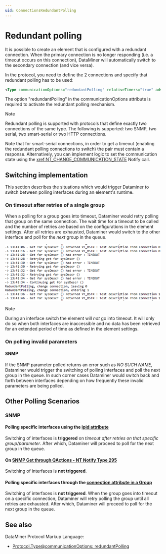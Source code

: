 ```yaml
---
uid: ConnectionsRedundantPolling
---
```


# Redundant polling

It is possible to create an element that is configured with a redundant connection. When the primary connection is no longer responding (i.e. a timeout occurs on this connection), DataMiner will automatically switch to the secondary connection (and vice versa).

In the protocol, you need to define the 2 connections and specify that redundant polling has to be used:

```xml
<Type communicationOptions="redundantPolling" relativeTimers="true" advanced="snmp:Secondary">snmp</Type>
```

The option "redundantPolling" in the communicationOptions attribute is required to activate the redundant polling mechanism.

> [!NOTE]
> Redundant polling is supported with protocols that define exactly two connections of the same type. The following is supported: two SNMP, two serial, two smart-serial or two HTTP connections.
>
> Note that for smart-serial connections, in order to get a timeout (enabling the redundant polling connections to switch) the pair must contain a response. Alternatively, you can implement logic to set the communication state using the <xref:NT_CHANGE_COMMUNICATION_STATE> Notify call.

## Switching implementation

This section describes the situations which would trigger Dataminer to switch between polling interfaces during an element's runtime.

### On timeout after retries of a single group

When a polling for a group goes into timeout, Dataminer would retry polling that group on the same connection. The wait time for a timeout to be called and the number of retries are based on the configurations in the element settings. After all retries are exhausted, Dataminer would switch to the other interface and poll for the *next* group in the queue.


![Interface switching on 2 SNMP connections](../../images/RedundantPolling_Switch.png)

> [!NOTE]
> During an interface switch the element will *not* go into timeout. It will only do so when both interfaces are inaccessible and no data has been retrieved for an extended period of time as defined in the element settings.


### On polling invalid parameters

#### SNMP

If the SNMP parameter polled returns an error such as *NO SUCH NAME*, Dataminer would trigger the switching of polling interfaces and poll the next group in the queue. In such corner cases Dataminer would switch back and forth between interfaces depending on how frequently these invalid parameters are being polled.

## Other Polling Scenarios
### SNMP
#### Polling specific interfaces using the [ipid attribute](xref:Protocol.Params.Param.SNMP.OID-ipid)
Switching of interfaces is **triggered** on *timeout after retries on that specific group/parameter*. After which, Dataminer will proceed to poll for the next group in the queue.
#### On [SNMP Get through QActions - NT Notify Type 295](xref:NT_SNMP_GET)
Switching of interfaces is **not triggered**.
#### Polling specific interfaces through the [connection attribute in a Group](xref:Protocol.Groups.Group-connection)
Switching of interfaces is **not triggered**. When the group goes into timeout on a specific connection, Dataminer will retry polling the group until all retries are exhausted. After which, Dataminer will proceed to poll for the next group in the queue.

## See also

DataMiner Protocol Markup Language:

- [Protocol.Type@communicationOptions: redundantPolling](xref:Protocol.Type-communicationOptions#redundantpolling)
